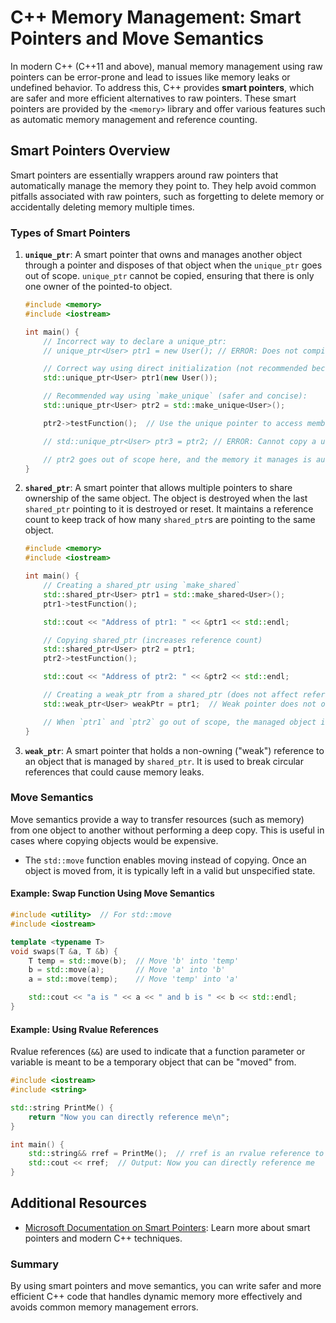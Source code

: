 # C++ Memory Management: Smart Pointers and Move Semantics

In modern C++ (C++11 and above), manual memory management using raw pointers can be error-prone and lead to issues like memory leaks or undefined behavior. To address this, C++ provides **smart pointers**, which are safer and more efficient alternatives to raw pointers. These smart pointers are provided by the `<memory>` library and offer various features such as automatic memory management and reference counting.

## Smart Pointers Overview

Smart pointers are essentially wrappers around raw pointers that automatically manage the memory they point to. They help avoid common pitfalls associated with raw pointers, such as forgetting to delete memory or accidentally deleting memory multiple times.

### Types of Smart Pointers

1. **`unique_ptr`**: A smart pointer that owns and manages another object through a pointer and disposes of that object when the `unique_ptr` goes out of scope. `unique_ptr` cannot be copied, ensuring that there is only one owner of the pointed-to object.

    ```cpp
    #include <memory>
    #include <iostream>

    int main() {
        // Incorrect way to declare a unique_ptr:
        // unique_ptr<User> ptr1 = new User(); // ERROR: Does not compile

        // Correct way using direct initialization (not recommended because of raw 'new'):
        std::unique_ptr<User> ptr1(new User());

        // Recommended way using `make_unique` (safer and concise):
        std::unique_ptr<User> ptr2 = std::make_unique<User>();

        ptr2->testFunction();  // Use the unique pointer to access member functions

        // std::unique_ptr<User> ptr3 = ptr2; // ERROR: Cannot copy a unique_ptr

        // ptr2 goes out of scope here, and the memory it manages is automatically deleted.
    }
    ```

2. **`shared_ptr`**: A smart pointer that allows multiple pointers to share ownership of the same object. The object is destroyed when the last `shared_ptr` pointing to it is destroyed or reset. It maintains a reference count to keep track of how many `shared_ptr`s are pointing to the same object.

    ```cpp
    #include <memory>
    #include <iostream>

    int main() {
        // Creating a shared_ptr using `make_shared`
        std::shared_ptr<User> ptr1 = std::make_shared<User>();
        ptr1->testFunction();

        std::cout << "Address of ptr1: " << &ptr1 << std::endl;

        // Copying shared_ptr (increases reference count)
        std::shared_ptr<User> ptr2 = ptr1;
        ptr2->testFunction();

        std::cout << "Address of ptr2: " << &ptr2 << std::endl;

        // Creating a weak_ptr from a shared_ptr (does not affect reference count)
        std::weak_ptr<User> weakPtr = ptr1;  // Weak pointer does not own the object

        // When `ptr1` and `ptr2` go out of scope, the managed object is destroyed.
    }
    ```

3. **`weak_ptr`**: A smart pointer that holds a non-owning ("weak") reference to an object that is managed by `shared_ptr`. It is used to break circular references that could cause memory leaks.

### Move Semantics

Move semantics provide a way to transfer resources (such as memory) from one object to another without performing a deep copy. This is useful in cases where copying objects would be expensive.

- The `std::move` function enables moving instead of copying. Once an object is moved from, it is typically left in a valid but unspecified state.

#### Example: Swap Function Using Move Semantics

```cpp
#include <utility>  // For std::move
#include <iostream>

template <typename T>
void swaps(T &a, T &b) {
    T temp = std::move(b);  // Move 'b' into 'temp'
    b = std::move(a);       // Move 'a' into 'b'
    a = std::move(temp);    // Move 'temp' into 'a'

    std::cout << "a is " << a << " and b is " << b << std::endl;
}
```

#### Example: Using Rvalue References

Rvalue references (`&&`) are used to indicate that a function parameter or variable is meant to be a temporary object that can be "moved" from.

```cpp
#include <iostream>
#include <string>

std::string PrintMe() {
    return "Now you can directly reference me\n";
}

int main() {
    std::string&& rref = PrintMe();  // rref is an rvalue reference to a temporary
    std::cout << rref;  // Output: Now you can directly reference me
}
```

## Additional Resources

- [Microsoft Documentation on Smart Pointers](https://learn.microsoft.com/en-us/cpp/cpp/smart-pointers-modern-cpp?view=msvc-170): Learn more about smart pointers and modern C++ techniques.

### Summary

By using smart pointers and move semantics, you can write safer and more efficient C++ code that handles dynamic memory more effectively and avoids common memory management errors.
